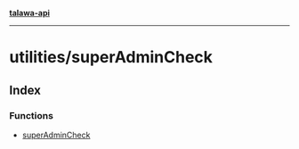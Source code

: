 [**talawa-api**](../../README.md)

***

# utilities/superAdminCheck

## Index

### Functions

- [superAdminCheck](functions/superAdminCheck.md)
